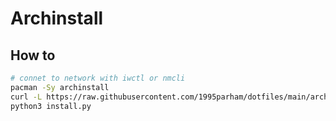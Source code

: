 # Archinstall

## How to

```sh
# connet to network with iwctl or nmcli
pacman -Sy archinstall
curl -L https://raw.githubusercontent.com/1995parham/dotfiles/main/archinstall/install.py > install.py
python3 install.py
```
